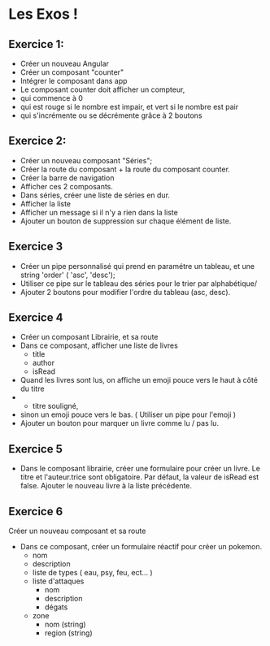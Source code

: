 # Les Exos !

## Exercice 1:

- Créer un nouveau Angular
- Créer un composant "counter"
- Intégrer le composant dans app
- Le composant counter doit afficher un compteur,
- qui commence à 0
- qui est rouge si le nombre est impair, et vert si le nombre est pair
- qui s'incrémente ou se décrémente grâce à 2 boutons


## Exercice 2:

- Créer un nouveau composant "Séries";
- Créer la route du composant + la route du composant counter.
- Créer la barre de navigation
- Afficher ces 2 composants.
- Dans séries, créer une liste de séries en dur.
- Afficher la liste
- Afficher un message si il n'y a rien dans la liste
- Ajouter un bouton de suppression sur chaque élément de liste.

## Exercice 3

- Créer un pipe personnalisé qui prend en paramétre un tableau, et une string 'order' ( 'asc', 'desc');
- Utiliser ce pipe sur le tableau des séries pour le trier par alphabétique/
- Ajouter 2 boutons pour modifier l'ordre du tableau (asc, desc).

## Exercice 4

- Créer un composant Librairie, et sa route
- Dans ce composant, afficher une liste de livres
  - title
  - author
  - isRead
- Quand les livres sont lus, on affiche un emoji pouce vers le haut à côté du titre
- + titre souligné,
- sinon un emoji pouce vers le bas. ( Utiliser un pipe pour l'emoji )
- Ajouter un bouton pour marquer un livre comme lu / pas lu.
  

## Exercice 5
- Dans le composant librairie, créer une formulaire pour créer un livre. Le titre et l'auteur.trice sont obligatoire. Par défaut, la valeur de isRead est false. Ajouter le nouveau livre à la liste précédente.

## Exercice 6

Créer un nouveau composant et sa route
- Dans ce composant, créer un formulaire réactif pour créer un pokemon.
  - nom
  - description
  - liste de types ( eau, psy, feu, ect... )
  - liste d'attaques
    - nom
    - description
    - dégats
  - zone
    - nom (string)
    - region (string)
